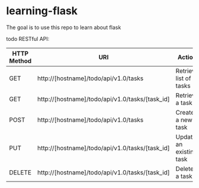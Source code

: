 # learning-flask
The goal is to use this repo to learn about flask

todo RESTful API:


HTTP Method|URI|Action
-----|-----|-----
GET|http://[hostname]/todo/api/v1.0/tasks|Retrieve list of tasks
GET|http://[hostname]/todo/api/v1.0/tasks/[task_id]|Retrieve a task
POST|http://[hostname]/todo/api/v1.0/tasks|Create a new task
PUT|http://[hostname]/todo/api/v1.0/tasks/[task_id]|Update an existing task
DELETE|http://[hostname]/todo/api/v1.0/tasks/[task_id]|Delete a task

